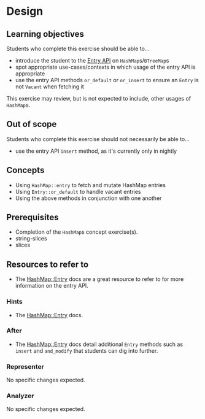 # Design

## Learning objectives

Students who complete this exercise should be able to...

- introduce the student to the [Entry API](https://doc.rust-lang.org/std/collections/hash_map/enum.Entry.html) on `HashMap`s/`BTreeMap`s
- spot appropriate use-cases/contexts in which usage of the entry API is appropriate
- use the entry API methods `or_default` or `or_insert` to ensure an `Entry` is not `Vacant` when fetching it

This exercise may review, but is not expected to include, other usages of `HashMap`s.

## Out of scope

Students who complete this exercise should not necessarily be able to...

- use the entry API `insert` method, as it's currently only in nightly

## Concepts

- Using `HashMap::entry` to fetch and mutate HashMap entries
- Using `Entry::or_default` to handle vacant entries
- Using the above methods in conjunction with one another

## Prerequisites

- Completion of the `HashMap`s concept exercise(s).
- string-slices
- slices

## Resources to refer to

- The [HashMap::Entry](https://doc.rust-lang.org/std/collections/hash_map/enum.Entry.html) docs are a great resource to refer to for more information on the entry API.

### Hints

- The [HashMap::Entry](https://doc.rust-lang.org/std/collections/hash_map/enum.Entry.html) docs.

### After

- The [HashMap::Entry](https://doc.rust-lang.org/std/collections/hash_map/enum.Entry.html) docs detail additional `Entry` methods such as `insert` and `and_modify` that students can dig into further.

### Representer

No specific changes expected.

### Analyzer

No specific changes expected.
